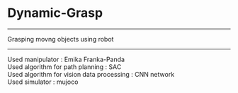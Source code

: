 # Dynamic-Grasp
-------------
Grasping movng objects using robot


------

Used manipulator : Emika Franka-Panda  
Used algorithm for path planning : SAC  
Used algorithm for vision data processing : CNN network  
Used simulator : mujoco  

